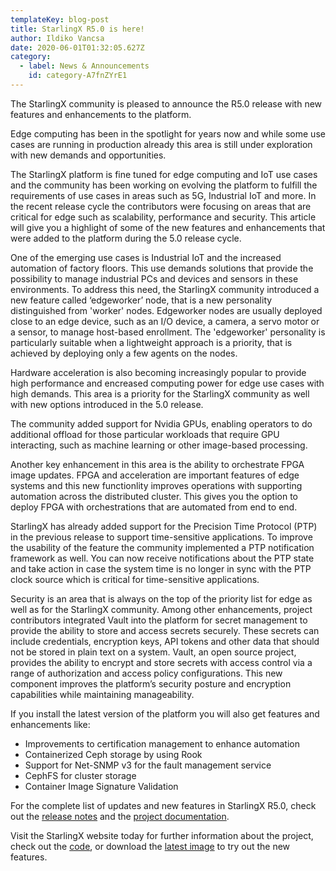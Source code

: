 ```yaml
---
templateKey: blog-post
title: StarlingX R5.0 is here!
author: Ildiko Vancsa
date: 2020-06-01T01:32:05.627Z
category: 
  - label: News & Announcements
    id: category-A7fnZYrE1
---
```


The StarlingX community is pleased to announce the R5.0 release with new features and enhancements to the platform.<!-- more -->

Edge computing has been in the spotlight for years now and while some use cases are running in production already this area is still under exploration with new demands and opportunities.

The StarlingX platform is fine tuned for edge computing and IoT use cases and the community has been working on evolving the platform to fulfill the requirements of use cases in areas such as 5G, Industrial IoT and more. In the recent release cycle the contributors were focusing on areas that are critical for edge such as scalability, performance and security. This article will give you a highlight of some of the new features and enhancements that were added to the platform during the 5.0 release cycle.

One of the emerging use cases is Industrial IoT and the increased automation of factory floors. This use demands solutions that provide the possibility to manage industrial PCs and devices and sensors in these environments. To address this need, the StarlingX community introduced a new feature called ‘edgeworker’ node, that is a new personality distinguished from 'worker' nodes. Edgeworker nodes are usually deployed close to an edge device, such as an I/O device, a camera, a servo motor or a sensor, to manage host-based enrollment. The 'edgeworker' personality is particularly suitable when a lightweight approach is a priority, that is achieved by deploying only a few agents on the nodes.

Hardware acceleration is also becoming increasingly popular to provide high performance and encreased computing power for edge use cases with high demands. This area is a priority for the StarlingX community as well with new options introduced in the 5.0 release.

The community added support for Nvidia GPUs, enabling operators to do additional offload for those particular workloads that require GPU interacting, such as machine learning or other image-based processing.

Another key enhancement in this area is the ability to orchestrate FPGA image updates. FPGA and acceleration are important features of edge systems and this new functionlity improves operations with supporting automation across the distributed cluster. This gives you the option to deploy FPGA with orchestrations that are automated from end to end.

StarlingX has already added support for the Precision Time Protocol (PTP) in the previous release to support time-sensitive applications. To improve the usability of the feature the community implemented a PTP notification framework as well. You can now receive notifications about the PTP state and take action in case the system time is no longer in sync with the PTP clock source which is critical for time-sensitive applications.

Security is an area that is always on the top of the priority list for edge as well as for the StarlingX community. Among other enhancements, project contributors integrated Vault into the platform for secret management to provide the ability to store and access secrets securely. These secrets can include credentials, encryption keys, API tokens and other data that should not be stored in plain text on a system. Vault, an open source project, provides the ability to encrypt and store secrets with access control via a range of authorization and access policy configurations. This new component improves the platform’s security posture and encryption capabilities while maintaining manageability.

If you install the latest version of the platform you will also get features and enhancements like:
- Improvements to certification management to enhance automation
- Containerized Ceph storage by using Rook
- Support for Net-SNMP v3 for the fault management service
- CephFS for cluster storage 
- Container Image Signature Validation

For the complete list of updates and new features in StarlingX R5.0, check out the [release notes](https://docs.starlingx.io/releasenotes/r5_release.html) and the [project documentation](https://docs.starlingx.io).

Visit the StarlingX website today for further information about the project, check out the [code](https://opendev.org/starlingx), or download the [latest image](http://mirror.starlingx.cengn.ca/mirror/starlingx/release/) to try out the new features.
